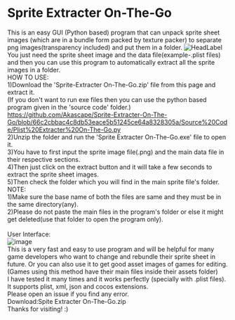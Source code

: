 # Sprite Extracter On-The-Go
This is an easy GUI (Python based) program that can unpack sprite sheet images (which are in a bundle form packed by texture packer) to separate png images(transparency included) and put them in a folder.
![HeadLabel](https://user-images.githubusercontent.com/89206401/136655387-3a8a7cf4-99ed-4416-bafa-fd0b4bbf9397.png)
<br>You just need the sprite sheet image and the data file(example-.plist files) and then you can use this program to automatically extract all the sprite images in a folder.
<br>HOW TO USE:
<br>1)Download the 'Sprite-Extracter On-The-Go.zip' file from this page and extract it.
<br>(If you don't want to run exe files then you can use the python based program given in the 'source code' folder.)
https://github.com/Akascape/Sprite-Extracter-On-The-Go/blob/66c2cbbac4c8db53eace5b51245ce64a8328305a/Source%20Code/Plist%20Extracter%20On-The-Go.py
<br>2)Unzip the folder and run the 'Sprite Extracter On-The-Go.exe' file to open it.
<br>3)You have to first input the sprite image file(.png) and the main data file in their respective sections.
<br>4)Then just click on the extract button and it will take a few seconds to extract the sprite sheet images.
<br>5)Then check the folder which you will find in the main sprite file's folder.
<br>NOTE:
<br>1)Make sure the base name of both the files are same and they must be in the same directory(any).
<br>2)Please do not paste the main files in the program's folder or else it might get deleted(use that folder to open the program only).
<br>
<br>User Interface:
<br>![image](https://user-images.githubusercontent.com/89206401/136655763-ddfb4090-c9cf-4397-bebc-1c5d6a2fff8c.png)
<br>This is a very fast and easy to use program and will be helpful for many game developers who want to change and rebundle their sprite sheet in future. Or you can also use it to get good asset images of games for editing.
<br>(Games using this method have their main files inside their assets folder)
<br>I have tested it many times and it works perfectly (specially with .plist files). It supports plist, xml, json and cocos extensions.
<br>Please open an issue if you find any error.
<br>Download:Spite Extracter On-The-Go.zip
<br>Thanks for visiting! :)

